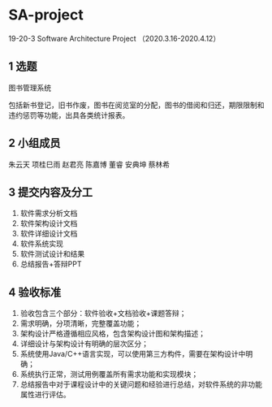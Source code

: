 # SA-project
19-20-3 Software Architecture Project （2020.3.16-2020.4.12）

## 1	选题

图书管理系统

包括新书登记，旧书作废，图书在阅览室的分配，图书的借阅和归还，期限限制和违约惩罚等功能，出具各类统计报表。



## 2	小组成员

朱云天	项桂巳雨	赵君亮	陈嘉博	董睿	安典坤 	蔡林希 




## 3	提交内容及分工

1. 软件需求分析文档
2. 软件架构设计文档
3. 软件详细设计文档
4. 软件系统实现
5. 软件测试设计和结果
6. 总结报告+答辩PPT



## 4	验收标准
1. 验收包含三个部分：软件验收+文档验收+课题答辩；
2. 需求明确，分项清晰，完整覆盖功能；
3. 架构设计严格遵循相应风格，包含架构设计图和架构描述；
4. 详细设计与架构设计有明确的层次区分；
5. 系统使用Java/C++语言实现，可以使用第三方构件，需要在架构设计中明确；
6. 系统执行正常，测试用例覆盖所有需求功能和实现模块；
7. 总结报告中对于课程设计中的关键问题和经验进行总结，对软件系统的非功能属性进行评估。

